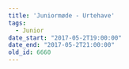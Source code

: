 ```yaml
---
title: 'Juniormøde - Urtehave'
tags:
  - Junior
date_start: "2017-05-2T19:00:00"
date_end: "2017-05-2T21:00:00"
old_id: 6660
---
```

